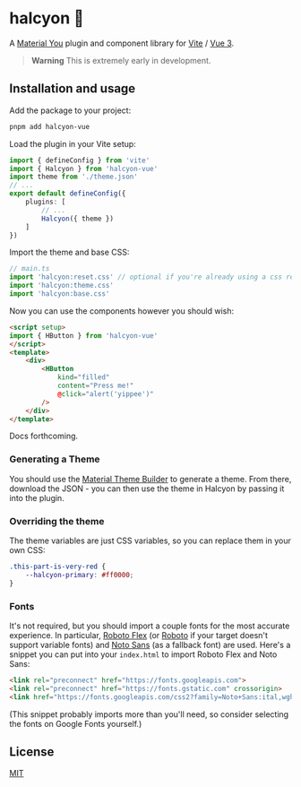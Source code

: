 # halcyon 🌅

A [Material You][m3] plugin and component library for [Vite] / [Vue 3][v3].

> **Warning**
> This is extremely early in development.

## Installation and usage

Add the package to your project:

```sh
pnpm add halcyon-vue
```

Load the plugin in your Vite setup:

```ts
import { defineConfig } from 'vite'
import { Halcyon } from 'halcyon-vue'
import theme from './theme.json'
// ...
export default defineConfig({
    plugins: [
        // ...
        Halcyon({ theme })
    ]
})
```

Import the theme and base CSS:

```ts
// main.ts
import 'halcyon:reset.css' // optional if you're already using a css reset
import 'halcyon:theme.css'
import 'halcyon:base.css'
```

Now you can use the components however you should wish:

```html
<script setup>
import { HButton } from 'halcyon-vue'
</script>
<template>
    <div>
        <HButton
            kind="filled"
            content="Press me!"
            @click="alert('yippee')"
        />
    </div>
</template>
```

Docs forthcoming.

### Generating a Theme

You should use the [Material Theme Builder][theme-builder] to generate a theme.
From there, download the JSON - you can then use the theme in Halcyon by passing it
into the plugin.

### Overriding the theme

The theme variables are just CSS variables, so you can replace them in your
own CSS:

```css
.this-part-is-very-red {
    --halcyon-primary: #ff0000;
}
```

### Fonts

It's not required, but you should import a couple fonts for the most accurate
experience. In particular, [Roboto Flex][roboto-flex] (or [Roboto] if your target
doesn't support variable fonts) and [Noto Sans][noto-sans] (as a fallback font)
are used. Here's a snippet you can put into your `index.html` to import Roboto Flex
and Noto Sans:

```html
<link rel="preconnect" href="https://fonts.googleapis.com">
<link rel="preconnect" href="https://fonts.gstatic.com" crossorigin>
<link href="https://fonts.googleapis.com/css2?family=Noto+Sans:ital,wght@0,400;0,500;0,700;1,400;1,500;1,700&family=Roboto+Flex:wght@400;500;700&display=swap" rel="stylesheet">
```

(This snippet probably imports more than you'll need, so consider selecting the
fonts on Google Fonts yourself.)

## License

[MIT][license]

[vite]: https://vitejs.dev
[m3]: https://m3.material.io
[v3]: https://vuejs.org
[theme-builder]: https://www.figma.com/community/plugin/1034969338659738588/Material-Theme-Builder
[roboto-flex]: https://fonts.google.com/specimen/Roboto+Flex
[roboto]: https://fonts.google.com/specimen/Roboto
[noto-sans]: https://fonts.google.com/noto/specimen/Noto+Sans?query=noto
[license]: https://github.com/halcyon-vue/halcyon-vue/blob/main/LICENSE
